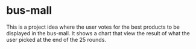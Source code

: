 # bus-mall
This is a project idea where the user votes for the best products to be displayed in the bus-mall. It shows a chart that view the result of what the user picked at the end of the 25 rounds.